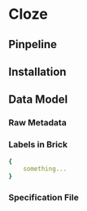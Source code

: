 # Cloze

## Pinpeline

## Installation

## Data Model
### Raw Metadata
### Labels in Brick
```yaml
{
    something...
}
```
### Specification File
